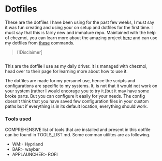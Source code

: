 # Dotfiles

These are the dotfiles I have been using for the past few weeks, I must say it was fun creating
and using your on setup and dotfiles for the first time. I must say that this is fairly new and 
immature repo. Maintained with the help of chezmoi, you can learn more about the amazing project
[here](https://www.chezmoi.io) and can use my dotfiles from [these](https://www.chezmoi.io/user-guide/daily-operations/#install-chezmoi-and-your-dotfiles-on-a-new-machine-with-a-single-command) commands.
> [!Disclaimer]

##

This are the dotfile I use as my daily driver. It is managed with chezmoi, head over
to their page for learning more about how to use it.

The dotfiles are made for my personel use, hence the scripts and configurations are 
specific to my systems. It, is not that it would not work on your system (rather
I would encorage you to try it.)but it may have some broke parts. But you can configure 
it easily for your needs. The config doesn't think that you have saved few configuration files
in your custom paths but if everything is in its default location, everything should work.

### Tools used
COMPREHENSIVE list of tools that are installed and present in this dotfile can be found in 
TOOLS_LIST.md. Some comman utilites are as following.
- WM:- Hyprland
- BAR:- waybar
- APPLAUNCHER:- ROFI

